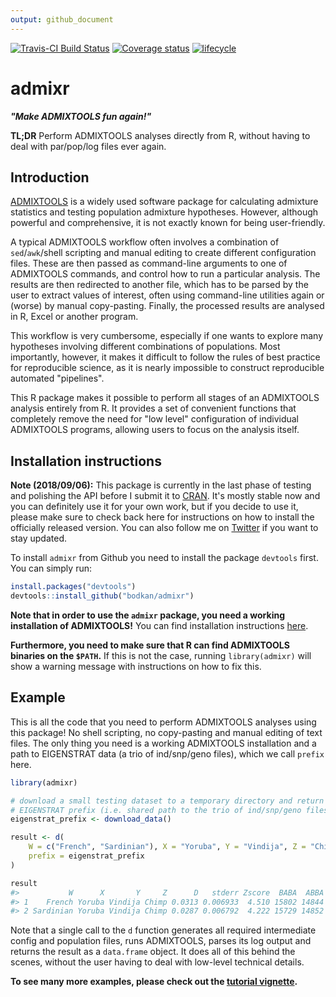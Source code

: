 ```yaml
---
output: github_document
---
```


<!-- README.md is generated from README.Rmd. Please edit that file -->



[![Travis-CI Build Status](https://travis-ci.org/bodkan/admixr.svg?branch=master)](https://travis-ci.org/bodkan/admixr)
[![Coverage status](https://codecov.io/gh/bodkan/admixr/branch/master/graph/badge.svg)](https://codecov.io/github/bodkan/admixr?branch=master)
[![lifecycle](https://img.shields.io/badge/lifecycle-maturing-blue.svg)](https://www.tidyverse.org/lifecycle/#maturing)

# admixr

_**"Make ADMIXTOOLS fun again!"**_

**TL;DR** Perform ADMIXTOOLS analyses directly from R, without having to deal
with par/pop/log files ever again.

## Introduction

[ADMIXTOOLS](https://github.com/DReichLab/AdmixTools/) is a widely used
software package for calculating admixture statistics and testing population
admixture hypotheses. However, although powerful and comprehensive, it is not
exactly known for being user-friendly.

A typical ADMIXTOOLS workflow often involves a combination of `sed`/`awk`/shell
scripting and manual editing to create different configuration files. These are
then passed as command-line arguments to one of ADMIXTOOLS commands, and
control how to run a particular analysis. The results are then redirected to
another file, which has to be parsed by the user to extract values of interest,
often using command-line utilities again or (worse) by manual copy-pasting.
Finally, the processed results are analysed in R, Excel or another program.

This workflow is very cumbersome, especially if one wants to explore many
hypotheses involving different combinations of populations. Most importantly,
however, it makes it difficult to follow the rules of best practice for
reproducible science, as it is nearly impossible to construct reproducible
automated "pipelines".

This R package makes it possible to perform all stages of an ADMIXTOOLS
analysis entirely from R. It provides a set of convenient functions that
completely remove the need for "low level" configuration of individual
ADMIXTOOLS programs, allowing users to focus on the analysis itself.

## Installation instructions

**Note (2018/09/06):** This package is currently in the last phase of testing
and polishing the API before I submit it to [CRAN](https://cran.r-project.org).
It's mostly stable now and you can definitely use it for your own work, but if
you decide to use it, please make sure to check back here for instructions on
how to install the officially released version. You can also follow me on
[Twitter](https://www.twitter.com/fleventy5) if you want to stay updated.

To install `admixr` from Github you need to install the package `devtools`
first. You can simply run:


```r
install.packages("devtools")
devtools::install_github("bodkan/admixr")
```

**Note that in order to use the `admixr` package, you need a working
installation of ADMIXTOOLS!** You can find installation instructions
[here](https://github.com/DReichLab/AdmixTools/blob/master/README.INSTALL).

**Furthermore, you need to make sure that R can find ADMIXTOOLS binaries on the
`$PATH`.** If this is not the case, running `library(admixr)` will show a
warning message with instructions on how to fix this.

## Example

This is all the code that you need to perform ADMIXTOOLS analyses using this
package! No shell scripting, no copy-pasting and manual editing of text files.
The only thing you need is a working ADMIXTOOLS installation and a path to
EIGENSTRAT data (a trio of ind/snp/geno files), which we call `prefix` here.


```r
library(admixr)

# download a small testing dataset to a temporary directory and return its
# EIGENSTRAT prefix (i.e. shared path to the trio of ind/snp/geno files)
eigenstrat_prefix <- download_data()

result <- d(
    W = c("French", "Sardinian"), X = "Yoruba", Y = "Vindija", Z = "Chimp",
    prefix = eigenstrat_prefix
)

result
#>           W      X       Y     Z      D   stderr Zscore  BABA  ABBA  nsnps
#> 1    French Yoruba Vindija Chimp 0.0313 0.006933  4.510 15802 14844 487753
#> 2 Sardinian Yoruba Vindija Chimp 0.0287 0.006792  4.222 15729 14852 487646
```

Note that a single call to the `d` function generates all required intermediate
config and population files, runs ADMIXTOOLS, parses its log output and returns
the result as a `data.frame` object. It does all of this behind the scenes,
without the user having to deal with low-level technical details.

**To see many more examples, please check out the [tutorial
vignette](https://bodkan.net/admixr/articles/tutorial.html).**

